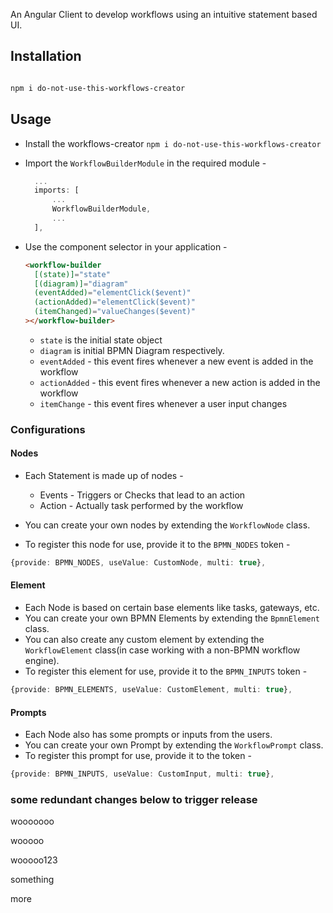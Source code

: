 An Angular Client to develop workflows using an intuitive statement based UI.

## Installation

```bash

npm i do-not-use-this-workflows-creator

```

## Usage

- Install the workflows-creator
  `npm i do-not-use-this-workflows-creator`
- Import the `WorkflowBuilderModule` in the required module -

  ```typescript
    ...
    imports: [
        ...
        WorkflowBuilderModule,
        ...
    ],
  ```

- Use the component selector in your application -

  ```html
  <workflow-builder
    [(state)]="state"
    [(diagram)]="diagram"
    (eventAdded)="elementClick($event)"
    (actionAdded)="elementClick($event)"
    (itemChanged)="valueChanges($event)"
  ></workflow-builder>
  ```

  - `state` is the initial state object
  - `diagram` is initial BPMN Diagram respectively.
  - `eventAdded` - this event fires whenever a new event is added in the workflow
  - `actionAdded` - this event fires whenever a new action is added in the workflow
  - `itemChange` - this event fires whenever a user input changes

### Configurations

#### Nodes

- Each Statement is made up of nodes -

  - Events - Triggers or Checks that lead to an action
  - Action - Actually task performed by the workflow

- You can create your own nodes by extending the `WorkflowNode` class.
- To register this node for use, provide it to the `BPMN_NODES` token -

```typescript
{provide: BPMN_NODES, useValue: CustomNode, multi: true},
```

#### Element

- Each Node is based on certain base elements like tasks, gateways, etc.
- You can create your own BPMN Elements by extending the `BpmnElement` class.
- You can also create any custom element by extending the `WorkflowElement` class(in case working with a non-BPMN workflow engine).
- To register this element for use, provide it to the `BPMN_INPUTS` token -

```typescript
{provide: BPMN_ELEMENTS, useValue: CustomElement, multi: true},
```

#### Prompts

- Each Node also has some prompts or inputs from the users.
- You can create your own Prompt by extending the `WorkflowPrompt` class.
- To register this prompt for use, provide it to the token -

```typescript
{provide: BPMN_INPUTS, useValue: CustomInput, multi: true},
```

### some redundant changes below to trigger release

wooooooo

wooooo

wooooo123

something

more
